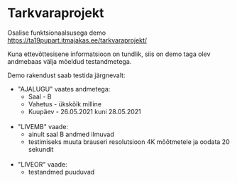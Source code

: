 # Tarkvaraprojekt

Osalise funktsionaalsusega demo https://ta19pupart.itmajakas.ee/tarkvaraprojekt/

Kuna ettevõttesisene informatsioon on tundlik, siis on demo taga olev andmebaas välja mõeldud testandmetega.

Demo rakendust saab testida järgnevalt:

* "AJALUGU" vaates andmetega:<br/>
  * Saal - B<br/>
  * Vahetus - ükskõik milline<br/>
  * Kuupäev - 26.05.2021 kuni 28.05.2021<br/>
  <br/>
* "LIVEMB" vaade:<br/>
  * ainult saal B andmed ilmuvad<br/>
  * testimiseks muuta brauseri resolutsioon 4K mõõtmetele ja oodata 20 sekundit<br/>
  <br/>
* "LIVEOR" vaade:<br/>
  * testandmed puuduvad<br/>
